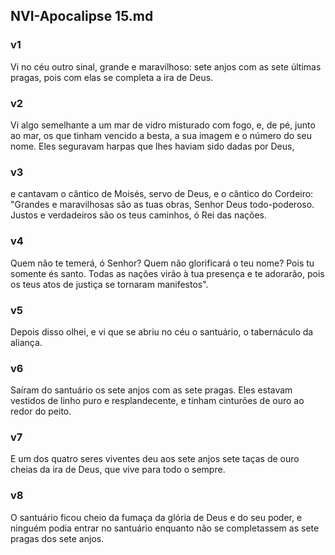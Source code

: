 ## NVI-Apocalipse 15.md
### v1
 Vi no céu outro sinal, grande e maravilhoso: sete anjos com as sete últimas pragas, pois com elas se completa a ira de Deus.
### v2
 Vi algo semelhante a um mar de vidro misturado com fogo, e, de pé, junto ao mar, os que tinham vencido a besta, a sua imagem e o número do seu nome. Eles seguravam harpas que lhes haviam sido dadas por Deus,
### v3
 e cantavam o cântico de Moisés, servo de Deus, e o cântico do Cordeiro: "Grandes e maravilhosas são as tuas obras, Senhor Deus todo-poderoso. Justos e verdadeiros são os teus caminhos, ó Rei das nações.
### v4
 Quem não te temerá, ó Senhor? Quem não glorificará o teu nome? Pois tu somente és santo. Todas as nações virão à tua presença e te adorarão, pois os teus atos de justiça se tornaram manifestos".
### v5
 Depois disso olhei, e vi que se abriu no céu o santuário, o tabernáculo da aliança.
### v6
 Saíram do santuário os sete anjos com as sete pragas. Eles estavam vestidos de linho puro e resplandecente, e tinham cinturões de ouro ao redor do peito.
### v7
 E um dos quatro seres viventes deu aos sete anjos sete taças de ouro cheias da ira de Deus, que vive para todo o sempre.
### v8
 O santuário ficou cheio da fumaça da glória de Deus e do seu poder, e ninguém podia entrar no santuário enquanto não se completassem as sete pragas dos sete anjos.
